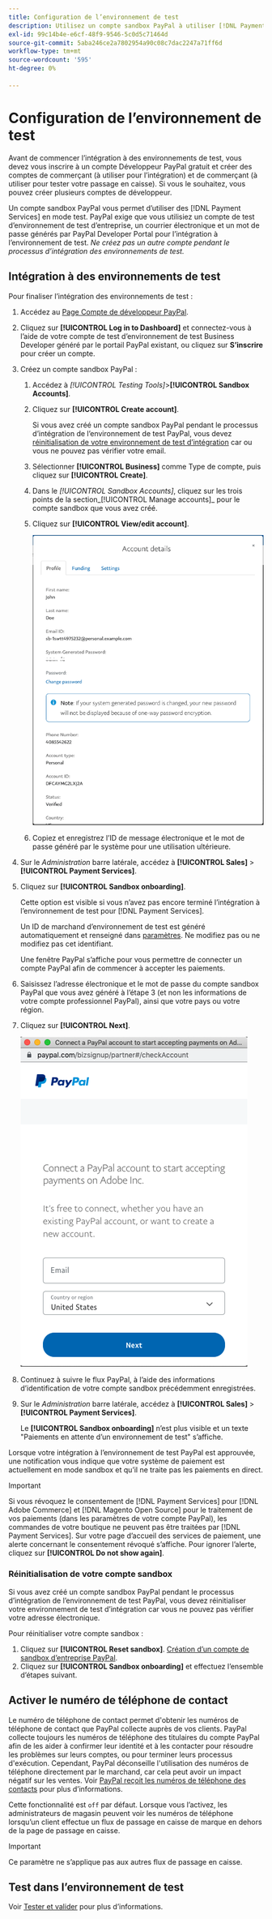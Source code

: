 ```yaml
---
title: Configuration de l’environnement de test
description: Utilisez un compte sandbox PayPal à utiliser [!DNL Payment Services] en mode test.
exl-id: 99c14b4e-e6cf-48f9-9546-5c0d5c71464d
source-git-commit: 5aba246ce2a7802954a90c08c7dac2247a71ff6d
workflow-type: tm+mt
source-wordcount: '595'
ht-degree: 0%

---
```


# Configuration de l’environnement de test

Avant de commencer l’intégration à des environnements de test, vous devez vous inscrire à un compte Développeur PayPal gratuit et créer des comptes de commerçant (à utiliser pour l’intégration) et de commerçant (à utiliser pour tester votre passage en caisse). Si vous le souhaitez, vous pouvez créer plusieurs comptes de développeur.

Un compte sandbox PayPal vous permet d’utiliser des [!DNL Payment Services] en mode test. PayPal exige que vous utilisiez un compte de test d’environnement de test d’entreprise, un courrier électronique et un mot de passe générés par PayPal Developer Portal pour l’intégration à l’environnement de test. *Ne créez pas un autre compte pendant le processus d’intégration des environnements de test.*

## Intégration à des environnements de test

Pour finaliser l’intégration des environnements de test :

1. Accédez au [Page Compte de développeur PayPal](https://developer.paypal.com/developer/accounts/).
1. Cliquez sur **[!UICONTROL Log in to Dashboard]** et connectez-vous à l’aide de votre compte de test d’environnement de test Business Developer généré par le portail PayPal existant, ou cliquez sur **S’inscrire** pour créer un compte.
1. Créez un compte sandbox PayPal :
   1. Accédez à _[!UICONTROL Testing Tools]_>**[!UICONTROL Sandbox Accounts]**.
   1. Cliquez sur **[!UICONTROL Create account]**.

      Si vous avez créé un compte sandbox PayPal pendant le processus d’intégration de l’environnement de test PayPal, vous devez [réinitialisation de votre environnement de test d’intégration](#reset-your-sandbox-account) car ou vous ne pouvez pas vérifier votre email.

   1. Sélectionner **[!UICONTROL Business]** comme Type de compte, puis cliquez sur **[!UICONTROL Create]**.
   1. Dans le _[!UICONTROL Sandbox Accounts]_, cliquez sur les trois points de la section_[!UICONTROL Manage accounts]_ pour le compte sandbox que vous avez créé.
   1. Cliquez sur **[!UICONTROL View/edit account]**.

      ![PayPal - Afficher/modifier le compte sandbox](assets/onboarding-viewedit-sandbox.png)

   1. Copiez et enregistrez l’ID de message électronique et le mot de passe généré par le système pour une utilisation ultérieure.

1. Sur le _Administration_ barre latérale, accédez à **[!UICONTROL Sales]** > **[!UICONTROL Payment Services]**.
1. Cliquez sur **[!UICONTROL Sandbox onboarding]**.

   Cette option est visible si vous n’avez pas encore terminé l’intégration à l’environnement de test pour [!DNL Payment Services].

   Un ID de marchand d’environnement de test est généré automatiquement et renseigné dans [paramètres](settings.md). Ne modifiez pas ou ne modifiez pas cet identifiant.

   Une fenêtre PayPal s’affiche pour vous permettre de connecter un compte PayPal afin de commencer à accepter les paiements.

1. Saisissez l’adresse électronique et le mot de passe du compte sandbox PayPal que vous avez généré à l’étape 3 (et non les informations de votre compte professionnel PayPal), ainsi que votre pays ou votre région.
1. Cliquez sur **[!UICONTROL Next]**.

   ![PayPal - Connecter le compte PayPal pour les paiements](assets/paypal-connectacct.png)

1. Continuez à suivre le flux PayPal, à l’aide des informations d’identification de votre compte sandbox précédemment enregistrées.
1. Sur le _Administration_ barre latérale, accédez à **[!UICONTROL Sales]** > **[!UICONTROL Payment Services]**.

   Le **[!UICONTROL Sandbox onboarding]** n’est plus visible et un texte &quot;Paiements en attente d’un environnement de test&quot; s’affiche.

Lorsque votre intégration à l’environnement de test PayPal est approuvée, une notification vous indique que votre système de paiement est actuellement en mode sandbox et qu’il ne traite pas les paiements en direct.

>[!IMPORTANT]
>
>Si vous révoquez le consentement de [!DNL Payment Services] pour [!DNL Adobe Commerce] et [!DNL Magento Open Source] pour le traitement de vos paiements (dans les paramètres de votre compte PayPal), les commandes de votre boutique ne peuvent pas être traitées par [!DNL Payment Services]. Sur votre page d’accueil des services de paiement, une alerte concernant le consentement révoqué s’affiche. Pour ignorer l’alerte, cliquez sur **[!UICONTROL Do not show again]**.

### Réinitialisation de votre compte sandbox

Si vous avez créé un compte sandbox PayPal pendant le processus d’intégration de l’environnement de test PayPal, vous devez réinitialiser votre environnement de test d’intégration car vous ne pouvez pas vérifier votre adresse électronique.

Pour réinitialiser votre compte sandbox :

1. Cliquez sur **[!UICONTROL Reset sandbox]**. [Création d’un compte de sandbox d’entreprise PayPal](https://developer.paypal.com/docs/api-basics/sandbox/accounts/#create-a-business-sandbox-account).
1. Cliquez sur **[!UICONTROL Sandbox onboarding]** et effectuez l’ensemble d’étapes suivant.

## Activer le numéro de téléphone de contact

Le numéro de téléphone de contact permet d&#39;obtenir les numéros de téléphone de contact que PayPal collecte auprès de vos clients. PayPal collecte toujours les numéros de téléphone des titulaires du compte PayPal afin de les aider à confirmer leur identité et à les contacter pour résoudre les problèmes sur leurs comptes, ou pour terminer leurs processus d&#39;exécution. Cependant, PayPal déconseille l&#39;utilisation des numéros de téléphone directement par le marchand, car cela peut avoir un impact négatif sur les ventes. Voir [PayPal reçoit les numéros de téléphone des contacts](https://developer.paypal.com/docs/admin/checkout-settings/#get-contact-telephone-numbers) pour plus d’informations.

Cette fonctionnalité est `off` par défaut. Lorsque vous l’activez, les administrateurs de magasin peuvent voir les numéros de téléphone lorsqu’un client effectue un flux de passage en caisse de marque en dehors de la page de passage en caisse.

>[!IMPORTANT]
>
>Ce paramètre ne s’applique pas aux autres flux de passage en caisse.

## Test dans l’environnement de test

Voir [Tester et valider](test-validate.md) pour plus d’informations.
